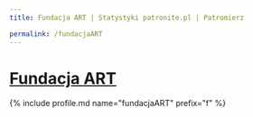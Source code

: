 ```yaml
---
title: Fundacja ART | Statystyki patronite.pl | Patromierz

permalink: /fundacjaART
---
```


# [Fundacja ART](https://patronite.pl/fundacjaART)

{% include profile.md name="fundacjaART" prefix="f" %}
